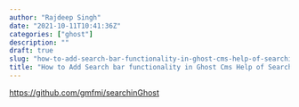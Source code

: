 ```yaml
---
author: "Rajdeep Singh"
date: "2021-10-11T10:41:36Z"
categories: ["ghost"]
description: ""
draft: true
slug: "how-to-add-search-bar-functionality-in-ghost-cms-help-of-searchinghost"
title: "How to Add Search bar functionality in Ghost Cms Help of SearchinGhost"
---
```


https://github.com/gmfmi/searchinGhost
